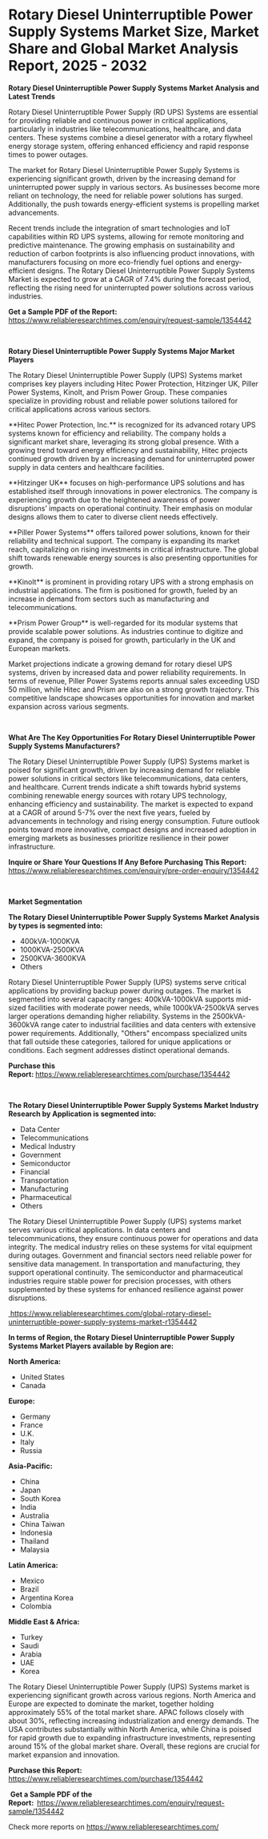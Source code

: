 <p><h1>Rotary Diesel Uninterruptible Power Supply Systems Market Size, Market Share and Global Market Analysis Report, 2025 - 2032</h1></p><p><strong>Rotary Diesel Uninterruptible Power Supply Systems Market Analysis and Latest Trends</strong></p>
<p><p>Rotary Diesel Uninterruptible Power Supply (RD UPS) Systems are essential for providing reliable and continuous power in critical applications, particularly in industries like telecommunications, healthcare, and data centers. These systems combine a diesel generator with a rotary flywheel energy storage system, offering enhanced efficiency and rapid response times to power outages.</p><p>The market for Rotary Diesel Uninterruptible Power Supply Systems is experiencing significant growth, driven by the increasing demand for uninterrupted power supply in various sectors. As businesses become more reliant on technology, the need for reliable power solutions has surged. Additionally, the push towards energy-efficient systems is propelling market advancements.</p><p>Recent trends include the integration of smart technologies and IoT capabilities within RD UPS systems, allowing for remote monitoring and predictive maintenance. The growing emphasis on sustainability and reduction of carbon footprints is also influencing product innovations, with manufacturers focusing on more eco-friendly fuel options and energy-efficient designs. The Rotary Diesel Uninterruptible Power Supply Systems Market is expected to grow at a CAGR of 7.4% during the forecast period, reflecting the rising need for uninterrupted power solutions across various industries.</p></p>
<p><strong>Get a Sample PDF of the Report:&nbsp;</strong> <a href="https://www.reliableresearchtimes.com/enquiry/request-sample/1354442?utm_campaign=2273&utm_medium=2&utm_source=Github&utm_content=ia&utm_term=28022025&utm_id=rotary-diesel-uninterruptible-power-supply-systems">https://www.reliableresearchtimes.com/enquiry/request-sample/1354442</a></p>
<p>&nbsp;</p>
<p><strong>Rotary Diesel Uninterruptible Power Supply Systems Major Market Players</strong></p>
<p><p>The Rotary Diesel Uninterruptible Power Supply (UPS) Systems market comprises key players including Hitec Power Protection, Hitzinger UK, Piller Power Systems, Kinolt, and Prism Power Group. These companies specialize in providing robust and reliable power solutions tailored for critical applications across various sectors.</p><p>**Hitec Power Protection, Inc.** is recognized for its advanced rotary UPS systems known for efficiency and reliability. The company holds a significant market share, leveraging its strong global presence. With a growing trend toward energy efficiency and sustainability, Hitec projects continued growth driven by an increasing demand for uninterrupted power supply in data centers and healthcare facilities.</p><p>**Hitzinger UK** focuses on high-performance UPS solutions and has established itself through innovations in power electronics. The company is experiencing growth due to the heightened awareness of power disruptions’ impacts on operational continuity. Their emphasis on modular designs allows them to cater to diverse client needs effectively.</p><p>**Piller Power Systems** offers tailored power solutions, known for their reliability and technical support. The company is expanding its market reach, capitalizing on rising investments in critical infrastructure. The global shift towards renewable energy sources is also presenting opportunities for growth.</p><p>**Kinolt** is prominent in providing rotary UPS with a strong emphasis on industrial applications. The firm is positioned for growth, fueled by an increase in demand from sectors such as manufacturing and telecommunications.</p><p>**Prism Power Group** is well-regarded for its modular systems that provide scalable power solutions. As industries continue to digitize and expand, the company is poised for growth, particularly in the UK and European markets.</p><p>Market projections indicate a growing demand for rotary diesel UPS systems, driven by increased data and power reliability requirements. In terms of revenue, Piller Power Systems reports annual sales exceeding USD 50 million, while Hitec and Prism are also on a strong growth trajectory. This competitive landscape showcases opportunities for innovation and market expansion across various segments.</p></p>
<p>&nbsp;</p>
<p><strong>What Are The Key Opportunities For Rotary Diesel Uninterruptible Power Supply Systems Manufacturers?</strong></p>
<p><p>The Rotary Diesel Uninterruptible Power Supply (UPS) Systems market is poised for significant growth, driven by increasing demand for reliable power solutions in critical sectors like telecommunications, data centers, and healthcare. Current trends indicate a shift towards hybrid systems combining renewable energy sources with rotary UPS technology, enhancing efficiency and sustainability. The market is expected to expand at a CAGR of around 5-7% over the next five years, fueled by advancements in technology and rising energy consumption. Future outlook points toward more innovative, compact designs and increased adoption in emerging markets as businesses prioritize resilience in their power infrastructure.</p></p>
<p><strong>Inquire or Share Your Questions If Any Before Purchasing This Report:</strong> <a href="https://www.reliableresearchtimes.com/enquiry/pre-order-enquiry/1354442?utm_campaign=2273&utm_medium=2&utm_source=Github&utm_content=ia&utm_term=28022025&utm_id=rotary-diesel-uninterruptible-power-supply-systems">https://www.reliableresearchtimes.com/enquiry/pre-order-enquiry/1354442</a></p>
<p>&nbsp;</p>
<p><strong>Market Segmentation</strong></p>
<p><strong>The Rotary Diesel Uninterruptible Power Supply Systems Market Analysis by types is segmented into:</strong></p>
<p><ul><li>400kVA-1000KVA</li><li>1000KVA-2500KVA</li><li>2500KVA-3600KVA</li><li>Others</li></ul></p>
<p><p>Rotary Diesel Uninterruptible Power Supply (UPS) systems serve critical applications by providing backup power during outages. The market is segmented into several capacity ranges: 400kVA-1000kVA supports mid-sized facilities with moderate power needs, while 1000kVA-2500kVA serves larger operations demanding higher reliability. Systems in the 2500kVA-3600kVA range cater to industrial facilities and data centers with extensive power requirements. Additionally, "Others" encompass specialized units that fall outside these categories, tailored for unique applications or conditions. Each segment addresses distinct operational demands.</p></p>
<p><strong>Purchase this Report:&nbsp;</strong><a href="https://www.reliableresearchtimes.com/purchase/1354442?utm_campaign=2273&utm_medium=2&utm_source=Github&utm_content=ia&utm_term=28022025&utm_id=rotary-diesel-uninterruptible-power-supply-systems">https://www.reliableresearchtimes.com/purchase/1354442</a></p>
<p>&nbsp;</p>
<p><strong>The Rotary Diesel Uninterruptible Power Supply Systems Market Industry Research by Application is segmented into:</strong></p>
<p><ul><li>Data Center</li><li>Telecommunications</li><li>Medical Industry</li><li>Government</li><li>Semiconductor</li><li>Financial</li><li>Transportation</li><li>Manufacturing</li><li>Pharmaceutical</li><li>Others</li></ul></p>
<p><p>The Rotary Diesel Uninterruptible Power Supply (UPS) systems market serves various critical applications. In data centers and telecommunications, they ensure continuous power for operations and data integrity. The medical industry relies on these systems for vital equipment during outages. Government and financial sectors need reliable power for sensitive data management. In transportation and manufacturing, they support operational continuity. The semiconductor and pharmaceutical industries require stable power for precision processes, with others supplemented by these systems for enhanced resilience against power disruptions.</p></p>
<p><a href="https://www.reliableresearchtimes.com/global-rotary-diesel-uninterruptible-power-supply-systems-market-r1354442?utm_campaign=2273&utm_medium=2&utm_source=Github&utm_content=ia&utm_term=28022025&utm_id=rotary-diesel-uninterruptible-power-supply-systems">&nbsp;https://www.reliableresearchtimes.com/global-rotary-diesel-uninterruptible-power-supply-systems-market-r1354442</a></p>
<p><strong>In terms of Region, the Rotary Diesel Uninterruptible Power Supply Systems Market Players available by Region are:</strong></p>
<p>
    <p> <strong> North America: </strong>
        <ul>
            <li>United States</li>
            <li>Canada</li>
        </ul>
        </p> 
    <p> <strong> Europe: </strong>
        <ul>
            <li>Germany</li>
            <li>France</li>
            <li>U.K.</li>
            <li>Italy</li>
            <li>Russia</li>
        </ul>
        </p> 
    <p> <strong> Asia-Pacific: </strong>
        <ul>
            <li>China</li>
            <li>Japan</li>
            <li>South Korea</li>
            <li>India</li>
            <li>Australia</li>
            <li>China Taiwan</li>
            <li>Indonesia</li>
            <li>Thailand</li>
            <li>Malaysia</li>
        </ul>
        </p> 
    <p> <strong> Latin America: </strong>
        <ul>
            <li>Mexico</li>
            <li>Brazil</li>
            <li>Argentina Korea</li>
            <li>Colombia</li>
        </ul>
        </p> 
    <p> <strong> Middle East & Africa: </strong>
        <ul>
            <li>Turkey</li>
            <li>Saudi</li>
            <li>Arabia</li>
            <li>UAE</li>
            <li>Korea</li>
        </ul>
    </p>
    </p>
<p><p>The Rotary Diesel Uninterruptible Power Supply (UPS) Systems market is experiencing significant growth across various regions. North America and Europe are expected to dominate the market, together holding approximately 55% of the total market share. APAC follows closely with about 30%, reflecting increasing industrialization and energy demands. The USA contributes substantially within North America, while China is poised for rapid growth due to expanding infrastructure investments, representing around 15% of the global market share. Overall, these regions are crucial for market expansion and innovation.</p></p>
<p><strong>Purchase this Report: </strong><a href="https://www.reliableresearchtimes.com/purchase/1354442?utm_campaign=2273&utm_medium=2&utm_source=Github&utm_content=ia&utm_term=28022025&utm_id=rotary-diesel-uninterruptible-power-supply-systems">https://www.reliableresearchtimes.com/purchase/1354442</a></p>
<p>&nbsp;<strong>Get a Sample PDF of the Report:&nbsp;&nbsp;</strong><a href="https://www.reliableresearchtimes.com/enquiry/request-sample/1354442?utm_campaign=2273&utm_medium=2&utm_source=Github&utm_content=ia&utm_term=28022025&utm_id=rotary-diesel-uninterruptible-power-supply-systems">https://www.reliableresearchtimes.com/enquiry/request-sample/1354442</a></p>
<p><strong></strong></p>
<p>Check more reports on <a href="https://www.reliableresearchtimes.com/?utm_campaign=2273&utm_medium=2&utm_source=Github&utm_content=ia&utm_term=28022025&utm_id=rotary-diesel-uninterruptible-power-supply-systems">https://www.reliableresearchtimes.com/</a></p>